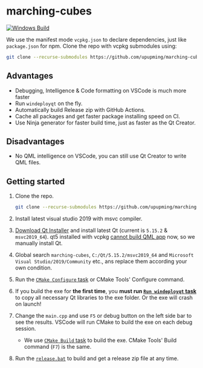 # marching-cubes

[![Windows Build](https://github.com/upupming/marching-cubes/actions/workflows/windows.yml/badge.svg)](https://github.com/upupming/marching-cubes/actions/workflows/windows.yml)

We use the manifest mode `vcpkg.json` to declare dependencies, just like `package.json` for npm. Clone the repo with vcpkg submodules using:

```bash
git clone --recurse-submodules https://github.com/upupming/marching-cubes.git
```

## Advantages

- Debugging, Intelligence & Code formatting on VSCode is much more faster
- Run `windeployqt` on the fly.
- Automatically build Release zip with GitHub Actions.
- Cache all packages and get faster package installing speed on CI.
- Use Ninja generator for faster build time, just as faster as the Qt Creator.

## Disadvantages

- No QML intelligence on VSCode, you can still use Qt Creator to write QML files.

## Getting started

1. Clone the repo.

    ```bash
    git clone --recurse-submodules https://github.com/upupming/marching-cubes.git
    ```

2. Install latest visual studio 2019 with msvc compiler.
3. [Download Qt Installer](https://www.qt.io/download-open-source) and install latest Qt (current is `5.15.2` & `msvc2019_64`). qt5 installed with vcpkg [cannot build QML app](https://github.com/microsoft/vcpkg/issues/16983) now, so we manually install Qt.
4. Global search `marching-cubes`, `C:/Qt/5.15.2/msvc2019_64` and `Microsoft Visual Studio/2019/Community` etc., ans replace them according your own condition.
5. Run the [`CMake Configure` task](.vscode/tasks.json) or CMake Tools' Configure command.
6. If you build the exe for **the first time**, you **must run [`Run windeployqt` task](.vscode/tasks.json)** to copy all necessary Qt libraries to the exe folder. Or the exe will crash on launch!
7. Change the `main.cpp` and use `F5` or debug button on the left side bar to see the results. VSCode will run CMake to build the exe on each debug session.
    - We use [`CMake Build` task](.vscode/tasks.json) to build the exe. CMake Tools' Build command (`F7`) is the same.
8. Run the [`release.bat`](release.bat) to build and get a release zip file at any time.
